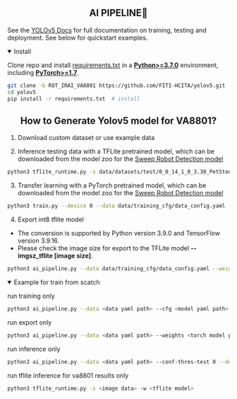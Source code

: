 ## <div align="center">AI PIPELINE🚀</div>

See the [YOLOv5 Docs](https://docs.ultralytics.com/yolov5) for full documentation on training, testing and deployment. See below for quickstart examples.

<details open>
<summary>Install</summary>

Clone repo and install [requirements.txt](https://github.com/ultralytics/yolov5/blob/master/requirements.txt) in a
[**Python>=3.7.0**](https://www.python.org/) environment, including
[**PyTorch>=1.7**](https://pytorch.org/get-started/locally/).

```bash
git clone -b ROT_IRAI_VA8801 https://github.com/FITI-HCITA/yolov5.git  # clone
cd yolov5
pip install -r requirements.txt  # install
```

</details>

## <div align="center">How to Generate Yolov5 model for VA8801?</div>
1. Download custom dataset or use example data

2.  Inference testing data with a TFLite pretrained model, which can be downloaded from the model zoo for the
[Sweep Robot Detection model](https://github.com/FITI-HCITA/VA8801_Model_Zoo/blob/main/ObjectDetection/Sweep_Robot_Detection/Yolo/VA8801_ROTBOT_1.002.002-int8.tflite)

```bash
python3 tflite_runtime.py -s data/datasets/test/0_0_14_1_0_3.30_PetStool_83.bmp -w VA8801_ROTBOT_1.002.002-int8.tflite --img_ch 1
```
3.  Transfer learning with a PyTorch pretrained model, which can be downloaded from the model zoo for the [Sweep Robot Detection model](https://github.com/FITI-HCITA/VA8801_Model_Zoo/blob/main/ObjectDetection/Sweep_Robot_Detection/Yolo/VA8801_ROTBOT_1.002.002.pt)

```bash
python3 train.py --device 0 --data data/training_cfg/data_config.yaml --weights VA8801_ROTBOT_1.002.002.pt --imgsz 320 --imgch 1 --cfg models/2head_yolov5n_WM028.yaml
```

4.  Export int8 tflite model
- The conversion is supported by Python version 3.9.0 and TensorFlow version 3.9.16.
- Please check the image size for export to the TFLite model **--imgsz_tflite [image size]**.
```bash
python3 ai_pipeline.py --data data/training_cfg/data_config.yaml --weights VA8801_ROTBOT_1.002.002.pt --batch-size 1 --imgch 1 --imgsz 320 --imgsz_tflite 320 --device 0 --include tflite --int8 --run export

```

<details open>
<summary>Example for train from scatch</summary>


run training only

```bash
python3 ai_pipeline.py --data <data yaml path> --cfg <model yaml path> --epochs 10 --batch-size 64 --imgch 1 --imgsz 320 --patience 0 --device 0 --run train
```

run export only

```bash
python3 ai_pipeline.py --data <data yaml path> --weights <torch model path> --batch-size 1 --imgch 1 --imgsz 320 --device 0 --include tflite --int8 --run export

```

run inference only

```bash
python3 ai_pipeline.py --data <data yaml path> --conf-thres-test 0 --device 0 --tflite_model_path <tflite_model_path> --save_dir <xml save folder path> --run inference
```

run tflite inference for va8801 results only

```bash
python3 tflite_runtime.py -s <image data> -w <tflite model> 
```
</details>
